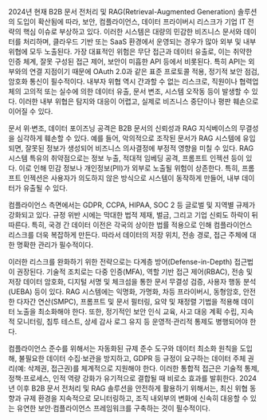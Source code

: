 2024년 현재 B2B 문서 전처리 및 RAG(Retrieval-Augmented Generation) 솔루션의 도입이 확산됨에 따라, 보안, 컴플라이언스, 데이터 프라이버시 리스크가 기업 IT 전략의 핵심 이슈로 부상하고 있다. 이러한 시스템은 대량의 민감한 비즈니스 문서와 데이터를 처리하며, 클라우드 기반 또는 SaaS 환경에서 운영되는 경우가 많아 외부 및 내부 위협에 모두 노출된다. 가장 대표적인 위험은 무단 접근과 데이터 유출로, 이는 취약한 인증 체계, 잘못 구성된 접근 제어, 보안이 미흡한 API 등에서 비롯된다. 특히 API는 외부와의 연결 지점이기 때문에 OAuth 2.0과 같은 표준 프로토콜 적용, 정기적 보안 점검, 암호화 통신이 필수적이다. 내부자 위협 역시 간과할 수 없는 리스크로, 직원이나 협력업체의 고의적 또는 실수에 의한 데이터 유출, 문서 변조, 시스템 오작동 등이 발생할 수 있다. 이러한 내부 위협은 탐지와 대응이 어렵고, 실제로 비즈니스 중단이나 평판 훼손으로 이어질 수 있다.

문서 위·변조, 데이터 포이즈닝 공격은 B2B 문서의 신뢰성과 RAG 지식베이스의 무결성을 심각하게 훼손할 수 있다. 예를 들어, 악의적으로 조작된 문서가 RAG 시스템에 유입되면, 잘못된 정보가 생성되어 비즈니스 의사결정에 부정적 영향을 미칠 수 있다. RAG 시스템 특유의 취약점으로는 정보 누출, 적대적 임베딩 공격, 프롬프트 인젝션 등이 있다. 이로 인해 민감 정보나 개인정보(PII)가 외부로 노출될 위험이 상존한다. 특히, 프롬프트 인젝션은 사용자가 의도하지 않은 방식으로 시스템이 동작하게 만들어, 내부 데이터가 유출될 수 있다.

컴플라이언스 측면에서는 GDPR, CCPA, HIPAA, SOC 2 등 글로벌 및 지역별 규제가 강화되고 있다. 규정 위반 시에는 막대한 법적 제재, 벌금, 그리고 기업 신뢰도 하락이 뒤따른다. 특히, 국경 간 데이터 이전은 각국의 상이한 법률 적용으로 인해 컴플라이언스 리스크를 더욱 복잡하게 만든다. 따라서 데이터의 저장 위치, 전송 경로, 접근 주체에 대한 명확한 관리가 필수적이다.

이러한 리스크를 완화하기 위한 전략으로는 다계층 방어(Defense-in-Depth) 접근법이 권장된다. 기술적 조치로는 다중 인증(MFA), 역할 기반 접근 제어(RBAC), 전송 및 저장 데이터 암호화, 디지털 서명 및 체크섬을 통한 문서 무결성 검증, 사용자 행동 분석(UEBA) 등이 있다. RAG 시스템에는 익명화, 가명화, 차등 프라이버시, 동형암호, 안전한 다자간 연산(SMPC), 프롬프트 및 문서 필터링, 요약 및 재정렬 기법을 적용해 데이터 노출을 최소화해야 한다. 또한, 정기적인 보안 인식 교육, 사고 대응 계획 수립, 지속적 모니터링, 침투 테스트, 상세 감사 로그 유지 등 운영적·관리적 통제도 병행되어야 한다.

컴플라이언스 준수를 위해서는 자동화된 규제 준수 도구와 데이터 최소화 원칙을 도입해, 불필요한 데이터 수집·보관을 방지하고, GDPR 등 규정이 요구하는 데이터 주체 권리(예: 삭제권, 접근권)를 체계적으로 지원해야 한다. 이러한 통합적 접근은 기술적 통제, 정책·프로세스, 인적 역량 강화가 유기적으로 결합될 때 비로소 효과를 발휘한다. 2024년 이후 B2B 문서 전처리 및 RAG 솔루션을 안전하게 활용하기 위해서는, 최신 위협 동향과 규제 환경을 지속적으로 모니터링하고, 조직 내외부의 변화에 신속히 대응할 수 있는 유연한 보안·컴플라이언스 프레임워크를 구축하는 것이 필수적이다.